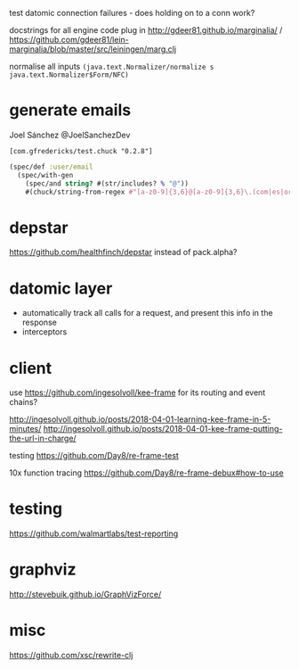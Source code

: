 test datomic connection failures - does holding on to a conn work?

docstrings for all engine code
plug in http://gdeer81.github.io/marginalia/ / https://github.com/gdeer81/lein-marginalia/blob/master/src/leiningen/marg.clj

normalise all inputs `(java.text.Normalizer/normalize s java.text.Normalizer$Form/NFC)`

# generate emails

Joel Sánchez @JoelSanchezDev

`[com.gfredericks/test.chuck "0.2.8"]`

```clojure
(spec/def :user/email
  (spec/with-gen
    (spec/and string? #(str/includes? % "@"))
    #(chuck/string-from-regex #"[a-z0-9]{3,6}@[a-z0-9]{3,6}\.(com|es|org)")))
```

# depstar

https://github.com/healthfinch/depstar instead of pack.alpha?

# datomic layer

- automatically track all calls for a request, and present this info in the response
- interceptors

# client

use https://github.com/ingesolvoll/kee-frame for its routing and event chains?

http://ingesolvoll.github.io/posts/2018-04-01-learning-kee-frame-in-5-minutes/
http://ingesolvoll.github.io/posts/2018-04-01-kee-frame-putting-the-url-in-charge/

testing https://github.com/Day8/re-frame-test

10x function tracing https://github.com/Day8/re-frame-debux#how-to-use

# testing

https://github.com/walmartlabs/test-reporting

# graphviz

http://stevebuik.github.io/GraphVizForce/

# misc

https://github.com/xsc/rewrite-clj
